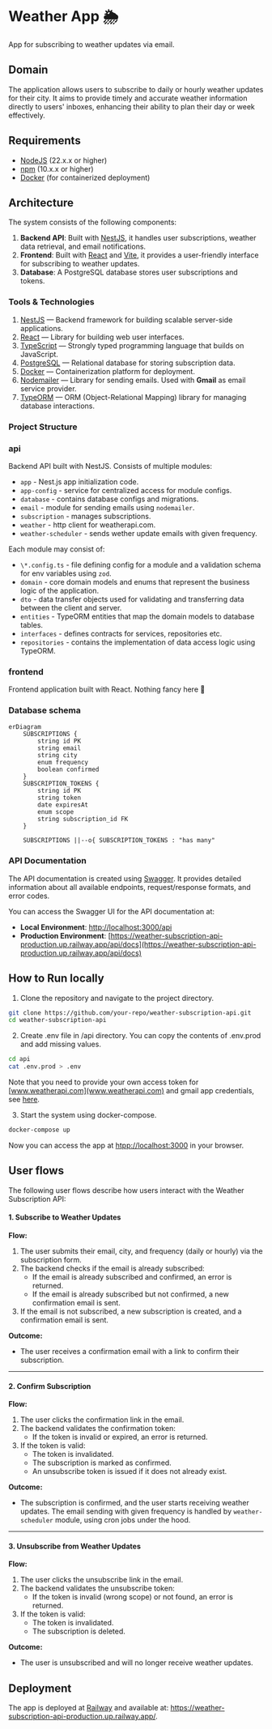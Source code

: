 # Weather App 🌦️

App for subscribing to weather updates via email.

## Domain

The application allows users to subscribe to daily or hourly weather updates for their city. It aims to provide timely and accurate weather information directly to users' inboxes, enhancing their ability to plan their day or week effectively.

## Requirements

- [NodeJS](https://nodejs.org/en) (22.x.x or higher)
- [npm](https://www.npmjs.com/) (10.x.x or higher)
- [Docker](https://www.docker.com/) (for containerized deployment)

## Architecture

The system consists of the following components:

1. **Backend API**: Built with [NestJS](https://nestjs.com/), it handles user subscriptions, weather data retrieval, and email notifications.
2. **Frontend**: Built with [React](https://react.dev/) and [Vite](https://vite.dev/), it provides a user-friendly interface for subscribing to weather updates.
3. **Database**: A PostgreSQL database stores user subscriptions and tokens.

### Tools & Technologies

1. [NestJS](https://nestjs.com/) — Backend framework for building scalable server-side applications.
2. [React](https://react.dev/) — Library for building web user interfaces.
3. [TypeScript](https://www.typescriptlang.org/) — Strongly typed programming language that builds on JavaScript.
4. [PostgreSQL](https://www.postgresql.org/) — Relational database for storing subscription data.
5. [Docker](https://www.docker.com/) — Containerization platform for deployment.
6. [Nodemailer](https://nodemailer.com/about/) — Library for sending emails. Used with **Gmail** as email service provider.
7. [TypeORM](https://typeorm.io/) — ORM (Object-Relational Mapping) library for managing database interactions.

### Project Structure

### api

Backend API built with NestJS. Consists of multiple modules:

- `app` - Nest.js app initialization code.
- `app-config` - service for centralized access for module configs.
- `database` - contains database configs and migrations.
- `email` - module for sending emails using `nodemailer`.
- `subscription` - manages subscriptions.
- `weather` - http client for weatherapi.com.
- `weather-scheduler` - sends wether update emails with given frequency.

Each module may consist of:

- `\*.config.ts` - file defining config for a module and a validation schema for env variables using `zod`.
- `domain` - core domain models and enums that represent the business logic of the application.
- `dto` - data transfer objects used for validating and transferring data between the client and server.
- `entities` - TypeORM entities that map the domain models to database tables.
- `interfaces` - defines contracts for services, repositories etc.
- `repositories` - contains the implementation of data access logic using TypeORM.

### frontend

Frontend application built with React. Nothing fancy here 🙂

### Database schema

```mermaid
erDiagram
    SUBSCRIPTIONS {
        string id PK
        string email
        string city
        enum frequency
        boolean confirmed
    }
    SUBSCRIPTION_TOKENS {
        string id PK
        string token
        date expiresAt
        enum scope
        string subscription_id FK
    }

    SUBSCRIPTIONS ||--o{ SUBSCRIPTION_TOKENS : "has many"
```

### API Documentation

The API documentation is created using [Swagger](https://swagger.io/). It provides detailed information about all available endpoints, request/response formats, and error codes.

You can access the Swagger UI for the API documentation at:

- **Local Environment**: [http://localhost:3000/api](http://localhost:3000/api)
- **Production Environment**: [https://weather-subscription-api-production.up.railway.app/api/docs](https://weather-subscription-api-production.up.railway.app/api/docs)

## How to Run locally

1. Clone the repository and navigate to the project directory.

```sh
git clone https://github.com/your-repo/weather-subscription-api.git
cd weather-subscription-api
```

2. Create .env file in /api directory. You can copy the contents of .env.prod and add missing values.

```sh
cd api
cat .env.prod > .env
```

Note that you need to provide your own access token for [www.weatherapi.com](www.weatherapi.com) and gmail app credentials, see [here](https://nodemailer.com/usage/using-gmail/#apppassword-requires-2step-verification).

3. Start the system using docker-compose.

```sh
docker-compose up
```

Now you can access the app at [htpp://localhost:3000](htpp://localhost:3000) in your browser.

## User flows

The following user flows describe how users interact with the Weather Subscription API:

#### **1. Subscribe to Weather Updates**

**Flow:**

1. The user submits their email, city, and frequency (daily or hourly) via the subscription form.
2. The backend checks if the email is already subscribed:
   - If the email is already subscribed and confirmed, an error is returned.
   - If the email is already subscribed but not confirmed, a new confirmation email is sent.
3. If the email is not subscribed, a new subscription is created, and a confirmation email is sent.

**Outcome:**

- The user receives a confirmation email with a link to confirm their subscription.

---

#### **2. Confirm Subscription**

**Flow:**

1. The user clicks the confirmation link in the email.
2. The backend validates the confirmation token:
   - If the token is invalid or expired, an error is returned.
3. If the token is valid:
   - The token is invalidated.
   - The subscription is marked as confirmed.
   - An unsubscribe token is issued if it does not already exist.

**Outcome:**

- The subscription is confirmed, and the user starts receiving weather updates. The email sending with given frequency is handled by `weather-scheduler` module, using cron jobs under the hood.

---

#### **3. Unsubscribe from Weather Updates**

**Flow:**

1. The user clicks the unsubscribe link in the email.
2. The backend validates the unsubscribe token:
   - If the token is invalid (wrong scope) or not found, an error is returned.
3. If the token is valid:
   - The token is invalidated.
   - The subscription is deleted.

**Outcome:**

- The user is unsubscribed and will no longer receive weather updates.

## Deployment

The app is deployed at [Railway](https://railway.com/) and available at: https://weather-subscription-api-production.up.railway.app/.
